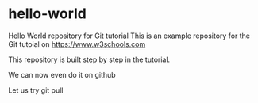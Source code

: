 # hello-world
Hello World repository for Git tutorial
This is an example repository for the Git tutoial on https://www.w3schools.com

This repository is built step by step in the tutorial.

We can now even do it on github

Let us try git pull
